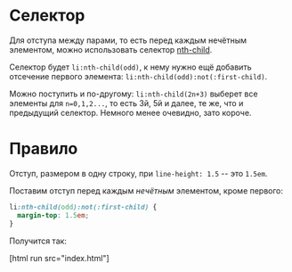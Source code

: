 # Селектор

Для отступа между парами, то есть перед каждым нечётным элементом, можно использовать селектор [nth-child](http://css-tricks.ru/Articles/Details/HowNthChildWorks).

Селектор будет `li:nth-child(odd)`, к нему нужно ещё добавить отсечение первого элемента: `li:nth-child(odd):not(:first-child)`.

Можно поступить и по-другому: `li:nth-child(2n+3)` выберет все элементы для `n=0,1,2...`, то есть 3й, 5й и далее, те же, что и предыдущий селектор. Немного менее очевидно, зато короче.

# Правило

Отступ, размером в одну строку, при `line-height: 1.5` -- это `1.5em`.

Поставим отступ перед каждым *нечётным* элементом, кроме первого:

```css
li:nth-child(odd):not(:first-child) {
  margin-top: 1.5em;
}
```

Получится так:

[html run src="index.html"]

